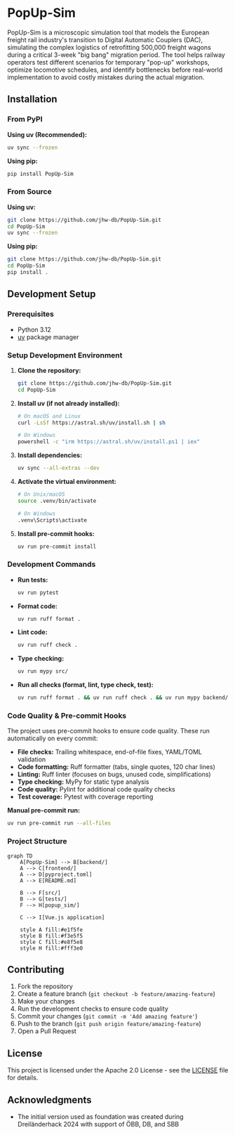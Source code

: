 # PopUp-Sim

PopUp-Sim is a microscopic simulation tool that models the European freight rail industry's transition to Digital Automatic Couplers (DAC), simulating the complex logistics of retrofitting 500,000 freight wagons during a critical 3-week "big bang" migration period. The tool helps railway operators test different scenarios for temporary "pop-up" workshops, optimize locomotive schedules, and identify bottlenecks before real-world implementation to avoid costly mistakes during the actual migration.

## Installation

### From PyPI

**Using uv (Recommended):**
```bash
uv sync --frozen
```

**Using pip:**
```bash
pip install PopUp-Sim
```

### From Source

**Using uv:**
```bash
git clone https://github.com/jhw-db/PopUp-Sim.git
cd PopUp-Sim
uv sync --frozen
```

**Using pip:**
```bash
git clone https://github.com/jhw-db/PopUp-Sim.git
cd PopUp-Sim
pip install .
```

## Development Setup

### Prerequisites

- Python 3.12
- [uv](https://docs.astral.sh/uv/) package manager

### Setup Development Environment

1. **Clone the repository:**
   ```bash
   git clone https://github.com/jhw-db/PopUp-Sim.git
   cd PopUp-Sim
   ```

2. **Install uv (if not already installed):**
   ```bash
   # On macOS and Linux
   curl -LsSf https://astral.sh/uv/install.sh | sh

   # On Windows
   powershell -c "irm https://astral.sh/uv/install.ps1 | iex"
   ```

3. **Install dependencies:**
   ```bash
   uv sync --all-extras --dev
   ```

4. **Activate the virtual environment:**
   ```bash
   # On Unix/macOS
   source .venv/bin/activate

   # On Windows
   .venv\Scripts\activate
   ```

5. **Install pre-commit hooks:**
   ```bash
   uv run pre-commit install
   ```

### Development Commands

- **Run tests:**
  ```bash
  uv run pytest
  ```

- **Format code:**
  ```bash
  uv run ruff format .
  ```

- **Lint code:**
  ```bash
  uv run ruff check .
  ```

- **Type checking:**
  ```bash
  uv run mypy src/
  ```

- **Run all checks (format, lint, type check, test):**
  ```bash
  uv run ruff format . && uv run ruff check . && uv run mypy backend/src/ && uv run pytest
  ```

### Code Quality & Pre-commit Hooks

The project uses pre-commit hooks to ensure code quality. These run automatically on every commit:

- **File checks:** Trailing whitespace, end-of-file fixes, YAML/TOML validation
- **Code formatting:** Ruff formatter (tabs, single quotes, 120 char lines)
- **Linting:** Ruff linter (focuses on bugs, unused code, simplifications)
- **Type checking:** MyPy for static type analysis
- **Code quality:** Pylint for additional code quality checks
- **Test coverage:** Pytest with coverage reporting

**Manual pre-commit run:**
```bash
uv run pre-commit run --all-files
```

### Project Structure

```mermaid
graph TD
    A[PopUp-Sim] --> B[backend/]
    A --> C[frontend/]
    A --> D[pyproject.toml]
    A --> E[README.md]
    
    B --> F[src/]
    B --> G[tests/]
    F --> H[popup_sim/]
    
    C --> I[Vue.js application]
    
    style A fill:#e1f5fe
    style B fill:#f3e5f5
    style C fill:#e8f5e8
    style H fill:#fff3e0
```

## Contributing

1. Fork the repository
2. Create a feature branch (`git checkout -b feature/amazing-feature`)
3. Make your changes
4. Run the development checks to ensure code quality
5. Commit your changes (`git commit -m 'Add amazing feature'`)
6. Push to the branch (`git push origin feature/amazing-feature`)
7. Open a Pull Request

## License

This project is licensed under the Apache 2.0 License - see the [LICENSE](LICENSE) file for details.

## Acknowledgments

- The initial version used as foundation was created during Dreiländerhack 2024 with support of ÖBB, DB, and SBB